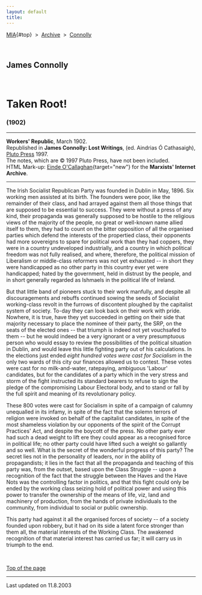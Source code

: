 ```yaml
---
layout: default
title: 
---
```

[MIA](../../../../index.htm){#top}  \> 
[Archive](../../../index.htm)  \>  [Connolly](../../index.htm)

 

## James Connolly

 

# Taken Root!

### (1902)

------------------------------------------------------------------------

**Workers' Republic**, March 1902.\
Republished in **James Connolly: Lost Writings**, (ed. Aindrias Ó
Cathasaigh), [Pluto Press](http://www.plutobooks.com/) 1997.\
The notes, which are © 1997 Pluto Press, have not been included.\
HTML Mark-up: [Einde
O'Callaghan](../../../../admin/volunteers/biographies/eocallaghan.htm){target="new"}
for the **Marxists' Internet Archive**.

------------------------------------------------------------------------

The Irish Socialist Republican Party was founded in Dublin in May, 1896.
Six working men assisted at its birth. The founders were poor, like the
remainder of their class, and had arrayed against them all those things
that are supposed to be essential to success. They were without a press
of any kind, their propaganda was generally supposed to be hostile to
the religious views of the majority of the people, no great or
well-known name allied itself to them, they had to count on the bitter
opposition of all the organised parties which defend the interests of
the propertied class, their opponents had more sovereigns to spare for
political work than they had coppers, they were in a country undeveloped
industrially, and a country in which political freedom was not fully
realised, and where, therefore, the political mission of Liberalism or
middle-class reformers was not yet exhausted -- in short they were
handicapped as no other party in this country ever yet were handicapped;
hated by the government, held in distrust by the people, and in short
generally regarded as Ishmaels in the political life of Ireland.

But that little band of pioneers stuck to their work manfully, and
despite all discouragements and rebuffs continued sowing the seeds of
Socialist working-class revolt in the furrows of discontent ploughed by
the capitalist system of society. To-day they can look back on their
work with pride. Nowhere, it is true, have they yet succeeded in getting
on their side that majority necessary to place the nominee of their
party, the SRP, on the seats of the elected ones -- that triumph is
indeed not yet vouchsafed to them -- but he would indeed be a very
ignorant or a very presumptuous person who would essay to review the
possibilities of the political situation in Dublin, and would leave this
little fighting party out of his calculations. In the elections just
ended *eight hundred votes were cast for Socialism* in the only two
wards of this city our finances allowed us to contest. These votes were
cast for no milk-and-water, ratepaying, ambiguous 'Labour' candidates,
but for the candidates of a party which in the very stress and storm of
the fight instructed its standard bearers to refuse to sign the pledge
of the compromising Labour Electoral body, and to stand or fall by the
full spirit and meaning of its revolutionary policy.

These 800 votes were cast for Socialism in spite of a campaign of
calumny unequalled in its infamy, in spite of the fact that the solemn
terrors of religion were invoked on behalf of the capitalist candidates,
in spite of the most shameless violation by our opponents of the spirit
of the Corrupt Practices' Act, and despite the boycott of the press. No
other party ever had such a dead weight to lift ere they could appear as
a recognised force in political life; no other party could have lifted
such a weight so gallantly and so well. What is the secret of the
wonderful progress of this party? The secret lies not in the personality
of leaders, nor in the ability of propagandists; it lies in the fact
that all the propaganda and teaching of this party was, from the outset,
based upon the Class Struggle -- upon a recognition of the fact that the
struggle between the Haves and the Have Nots was the controlling factor
in politics, and that this fight could only be ended by the working
class seizing hold of political power and using this power to transfer
the ownership of the means of life, viz, land and machinery of
production, from the hands of private individuals to the community, from
individual to social or public ownership.

This party had against it all the organised forces of society -- of a
society founded upon robbery, but it had on its side a latent force
stronger than them all, the material interests of the Working Class. The
awakened recognition of that material interest has carried us far; it
will carry us in triumph to the end.

 

[Top of the page](#top)

------------------------------------------------------------------------

Last updated on 11.8.2003
